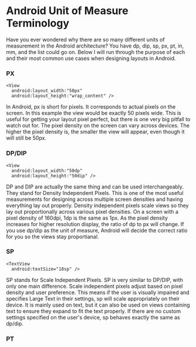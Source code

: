 # Android Unit of Measure Terminology  

Have you ever wondered why there are so many different units of measurement in the Android architecture? You have dp, dip, sp, px, pt, in, mm, and the list could go on. Below I will run through the purpose of each and their most common use cases when designing layouts in Android.  

### PX  

```
<View
  android:layout_width:"50px"
  android:layout_height:"wrap_content" />
```  
In Android, px is short for pixels. It corresponds to actual pixels on the screen. In this example the view would be exactly 50 pixels wide. This is useful for getting your layout pixel perfect, but there is one very big pitfall to watch out for. The pixel density on the screen can vary across devices. The higher the pixel density is, the smaller the view will appear, even though it will still be 50px.  

### DP/DIP  

```
<View
  android:layout_width:"50dp"
  android:layout_height:"50dip" />
```
DP and DIP are actually the same thing and can be used interchangeably. They stand for Density Independent Pixels. This is one of the most useful measurements for designing across multiple screen densities and having everything lay out properly. Density independent pixels scale views so they lay out proportionally across various pixel densities. On a screen with a pixel density of 160dpi, 1dp is the same as 1px. As the pixel density increases for  higher resolution display, the ratio of dp to px will change. If you use dp/dip as the unit of measure, Android will decide the correct ratio for you so the views stay proportianal.  

### SP  
```
<TextView
  android:textSize="18sp" />
```
SP stands for Scale Independent Pixels. SP is very similar to DP/DIP, with only one main difference. Scale independent pixels adjust based on pixel density and user preference. This means if the user is visually impaired and specifies Large Text in their settings, sp will scale appropriately on their device. It is mainly used on text, but it can also be used on views containing text to ensure they expand to fit the text properly. If there are no custom settings specified on the user's device, sp behaves exactly the same as dp/dip.  

### PT
